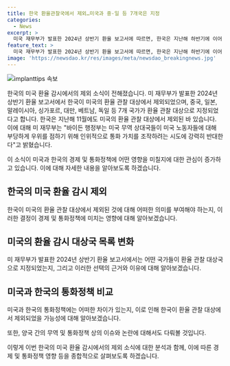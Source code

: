 ```yaml
---
title: 한국 환율관찰국에서 제외…미국과 중·일 등 7개국은 지정
categories:
  - News
excerpt: >
  미국 재무부가 발표한 2024년 상반기 환율 보고서에 따르면, 한국은 지난해 하반기에 이어 올 상반기에도 미국의 환율관찰대상국에서 제외됐다. 미 재무부는 중국, 일본, 말레이시아, 싱가포르, 대만, 베트남, 독일 등 7개 국가를 환율 관찰대상국으로 지정했다. 이에 대해 바이든 행정부는 미국의 무역상대국들이 미국 노동자들에 대해 부당하게 우위를 점하기 위해 통화 가치를 조작하는 시도에 강력히 반대한다고 밝혔다.
feature_text: >
  미국 재무부가 발표한 2024년 상반기 환율 보고서에 따르면, 한국은 지난해 하반기에 이어 올 상반기에도 미국의 환율관찰대상국에서 제외됐다. 미 재무부는 중국, 일본, 말레이시아, 싱가포르, 대만, 베트남, 독일 등 7개 국가를 환율 관찰대상국으로 지정했다. 이에 대해 바이든 행정부는 미국의 무역상대국들이 미국 노동자들에 대해 부당하게 우위를 점하기 위해 통화 가치를 조작하는 시도에 강력히 반대한다고 밝혔다.
image: 'https://newsdao.kr/res/images/meta/newsdao_breakingnews.jpg'
---
```


<p><img src="https://newsdao.kr/res/images/meta/newsdao_breakingnews.jpg" alt="implanttips 속보" /></p>

<p>한국의 미국 환율 감시에서의 제외 소식이 전해졌습니다. 미 재무부가 발표한 2024년 상반기 환율 보고서에서 한국이 미국의 환율 관찰 대상에서 제외되었으며, 중국, 일본, 말레이시아, 싱가포르, 대만, 베트남, 독일 등 7개 국가가 환율 관찰 대상으로 지정되었다고 합니다. 한국은 지난해 11월에도 미국의 환율 관찰 대상에서 제외된 바 있습니다. 이에 대해 미 재무부는 "바이든 행정부는 미국 무역 상대국들이 미국 노동자들에 대해 부당하게 우위를 점하기 위해 인위적으로 통화 가치를 조작하려는 시도에 강력히 반대한다"고 밝혔습니다.</p>

<p>이 소식이 미국과 한국의 경제 및 통화정책에 어떤 영향을 미칠지에 대한 관심이 증가하고 있습니다. 이에 대해 자세한 내용을 알아보도록 하겠습니다. </p>

<h2 data-ke-size="size26">한국의 미국 환율 감시 제외</h2>

<p>한국이 미국의 환율 관찰 대상에서 제외된 것에 대해 어떠한 의미를 부여해야 하는지, 이러한 결정이 경제 및 통화정책에 미치는 영향에 대해 알아보겠습니다. </p>

<h2 data-ke-size="size26">미국의 환율 감시 대상국 목록 변화</h2>

<p>미 재무부가 발표한 2024년 상반기 환율 보고서에서는 어떤 국가들이 환율 관찰 대상국으로 지정되었는지, 그리고 이러한 선택의 근거와 이유에 대해 알아보겠습니다. </p>

<h2 data-ke-size="size26">미국과 한국의 통화정책 비교</h2>

<p>미국과 한국의 통화정책에는 어떠한 차이가 있는지, 이로 인해 한국이 환율 관찰 대상에서 제외되었을 가능성에 대해 알아보겠습니다.</p>

<p>또한, 양국 간의 무역 및 통화정책 상의 이슈와 논란에 대해서도 다뤄볼 것입니다. </p>

<p>이렇게 이번 한국의 미국 환율 감시에서의 제외 소식에 대한 분석과 함께, 이에 따른 경제 및 통화정책 영향 등을 종합적으로 살펴보도록 하겠습니다. </p>

<p data-ke-size="size16">&nbsp;</p>

